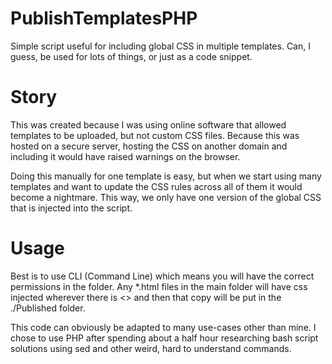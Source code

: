 # PublishTemplatesPHP
Simple script useful for including global CSS in multiple templates.  Can, I guess, be used for lots of things, or just as a code snippet.

# Story
This was created because I was using online software that allowed templates to be uploaded, but not custom CSS files.  Because this was hosted on a secure server, hosting the CSS on another domain and including it would have raised warnings on the browser.

Doing this manually for one template is easy, but when we start using many templates and want to update the CSS rules across all of them it would become a nightmare.  This way, we only have one version of the global CSS that is injected into the script.

# Usage

Best is to use CLI (Command Line) which means you will have the correct permissions in the folder.  Any *.html files in the main folder will have css injected wherever there is <<CSS>> and then that copy will be put in the ./Published folder. 

This code can obviously be adapted to many use-cases other than mine. I chose to use PHP after spending about a half hour researching bash script solutions using sed and other weird, hard to understand commands. 
